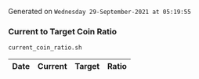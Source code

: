 Generated on `Wednesday 29-September-2021 at 05:19:55`

### Current to Target Coin Ratio
`current_coin_ratio.sh`

Date|Current|Target|Ratio
---|---|---|---
